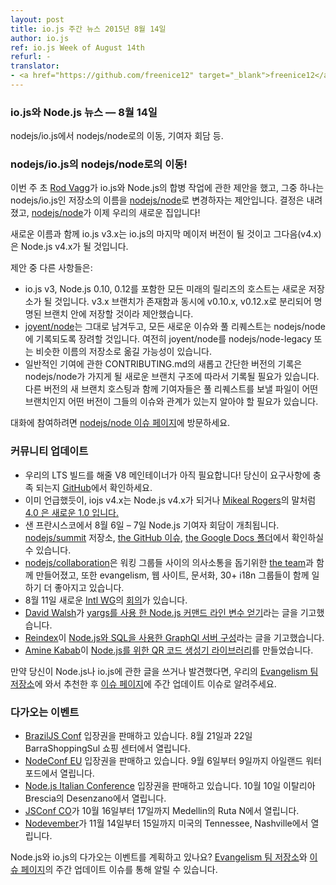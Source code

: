 ```yaml
---
layout: post
title: io.js 주간 뉴스 2015년 8월 14일
author: io.js
ref: io.js Week of August 14th
refurl: -
translator:
- <a href="https://github.com/freenice12" target="_blank">freenice12</a>
---
```


<!--
### io.js and Node.js News — August 14th
-->

### io.js와 Node.js 뉴스 — 8월 14일

<!--
The move of nodejs/io.js to nodejs/node, the Collaborator Summit, and more.
-->

nodejs/io.js에서 nodejs/node로의 이동, 기여자 회담 등.

<!--
### nodejs/io.js has moved to nodejs/node!
-->

### nodejs/io.js의 nodejs/node로의 이동!

<!--
[Rod Vagg](http://twitter.com/rvagg) made a [proposal](https://github.com/nodejs/node/issues/2327) regarding the convergence work between io.js and Node.js earlier this week, and one of them is about renaming the nodejs/io.js repository to [nodejs/node](https://github.com/nodejs/node). A decision has been made, and [nodejs/node](https://github.com/nodejs/node) is our new home!
-->

이번 주 초 [Rod Vagg](http://twitter.com/rvagg)가 io.js와 Node.js의 합병 작업에 관한 제안을 했고, 그중 하나는 nodejs/io.js인 저장소의 이름을 [nodejs/node](https://github.com/nodejs/node)로 변경하자는 제안입니다. 결정은 내려졌고, [nodejs/node](https://github.com/nodejs/node)가 이제 우리의 새로운 집입니다!

<!--
With the new repository name, io.js v3.x will be our last major version of io.js as the next (v4.x) will be Node.js v4.x.
-->

새로운 이름과 함께 io.js v3.x는 io.js의 마지막 메이저 버전이 될 것이고 그다음(v4.x)은 Node.js v4.x가 될 것입니다.

<!--
Other points in the proposal are:
-->

제안 중 다른 사항들은:

<!--
* The new repository to be the host of all future releases including io.js v3 and Node.js 0.10 and 0.12. The suggestion is that they will be in separate branches named v0.10.x and v0.12.x alongside with the existing v3.x branch.
* Leaving [joyent/node](https://github.com/joyent/node) in place for now, encouraging all new issues and pull requests in it to be filed in nodejs/node instead. There is also a possibility to move joyent/node to nodejs/node-legacy or a similarly named repository.
* Documenting a new, simpler version of CONTRIBUTING.md for casual contributions, as contributions need to be documented according to the new branch structure nodejs/node will have. With the new branches hosting the different versions, contributors will need to be aware which branch they need to file a pull request to and which version are their issues related to.
-->

* io.js v3, Node.js 0.10, 0.12를 포함한 모든 미래의 릴리즈의 호스트는 새로운 저장소가 될 것입니다. v3.x 브랜치가 존재함과 동시에 v0.10.x, v0.12.x로 분리되어 명명된 브랜치 안에 저장할 것이라 제안했습니다.
* [joyent/node](https://github.com/joyent/node)는 그대로 남겨두고, 모든 새로운 이슈와 풀 리퀘스트는 nodejs/node에 기록되도록 장려할 것입니다. 여전히 joyent/node를 nodejs/node-legacy 또는 비슷한 이름의 저장소로 옮길 가능성이 있습니다.
* 일반적인 기여에 관한 CONTRIBUTING.md의 새롭고 간단한 버전의 기록은 nodejs/node가 가지게 될 새로운 브랜치 구조에 따라서 기록될 필요가 있습니다. 다른 버전의 새 브랜치 호스팅과 함께 기여자들은 풀 리퀘스트를 보낼 파일이 어떤 브랜치인지 어떤 버전이 그들의 이슈와 관계가 있는지 알아야 할 필요가 있습니다.

<!--
Jump on the conversation on the [nodejs/node issue page](https://github.com/nodejs/node/issues/2327).
-->

대화에 참여하려면 [nodejs/node 이슈 페이지](https://github.com/nodejs/node/issues/2327)에 방문하세요.

<!--
### Community Updates
-->

### 커뮤니티 업데이트

<!--
* We *still* need a V8 maintainer for our LTS build! Head on over [to GitHub](https://github.com/nodejs/LTS/issues/28) to see if the requirements match your capabilities.
* As mentioned up top, io.js v4.x will be Node.js v4.x. Or as [Mikeal Rogers](http://twitter.com/mikeal) said, [4.0 is the new 1.0](https://medium.com/node-js-javascript/4-0-is-the-new-1-0-386597a3436d).
* The Node.js Collaborator Summit was hosted on 6th – 7th August in San Fransisco. You can see the notes in the [nodejs/summit](https://github.com/nodejs/summit) repository, [the GitHub issue](https://github.com/nodejs/summit/issues/11), or on [the Google Docs folder](https://drive.google.com/folderview?id=0B4tYrG9tjAW0fk9VOG52R2VQMmZHNWdpYnpqWU5MYUlfamNycktmeEl3UkNhdk1PS1Rid3c&usp=sharing).
* [nodejs/collaboration](https://github.com/nodejs/collaboration) was made along with [the team](https://github.com/orgs/nodejs/teams/collaboration) to help with communication between Working Groups, as well as getting better ways to have evangelism, website, documentation and the 30+ i18n groups work together.
* The new [Intl WG](https://github.com/nodejs/Intl) had [a meeting](https://github.com/nodejs/Intl/issues/8/?utm_source=io.js+and+Node.js+News&utm_medium=article) on August 11th.
* [David Walsh](https://twitter.com/davidwalshblog) has written about [using yargs to get Node.js command line arguments](http://davidwalsh.name/nodejs-arguments-yargs/?utm_source=io.js+and+Node.js+News&utm_medium=article).
* [Reindex](https://www.reindex.io/?utm_source=io.js+and+Node.js+News&utm_medium=article) has a post about [building a GraphQL server with Node.js and SQL](https://www.reindex.io/blog/building-a-graphql-server-with-node-js-and-sql/?utm_source=io.js+and+Node.js+News&utm_medium=article)
* [Amine Kabab](https://twitter.com/aminekabab) made [a QR code generator library for Node.js](https://github.com/kabab/qr-cairo/?utm_source=io.js+and+Node.js+News&utm_medium=article)
-->

* 우리의 LTS 빌드를 해줄 V8 메인테이너가 아직 필요합니다! 당신이 요구사항에 충족 되는지 [GitHub](https://github.com/nodejs/LTS/issues/28)에서 확인하세요.
* 이미 언급했듯이, iojs v4.x는 Node.js v4.x가 되거나 [Mikeal Rogers](http://twitter.com/mikeal)의 말처럼 [4.0 은 새로운 1.0 입니다.](https://medium.com/node-js-javascript/4-0-is-the-new-1-0-386597a3436d)
* 샌 프란시스코에서 8월 6일 – 7일 Node.js 기여자 회담이 개최됩니다. [nodejs/summit](https://github.com/nodejs/summit) 저장소, [the GitHub 이슈](https://github.com/nodejs/summit/issues/11), [the Google Docs 폴더](https://drive.google.com/folderview?id=0B4tYrG9tjAW0fk9VOG52R2VQMmZHNWdpYnpqWU5MYUlfamNycktmeEl3UkNhdk1PS1Rid3c&usp=sharing)에서 확인하실 수 있습니다.
* [nodejs/collaboration](https://github.com/nodejs/collaboration)은 워킹 그룹들 사이의 의사소통을 돕기위한 [the team](https://github.com/orgs/nodejs/teams/collaboration)과 함께 만들어졌고, 또한 evangelism, 웹 사이트, 문서화, 30+ i18n 그룹들이 함께 일하기 더 좋아지고 있습니다.
* 8월 11일 새로운 [Intl WG](https://github.com/nodejs/Intl)의 [회의](https://github.com/nodejs/Intl/issues/8/?utm_source=io.js+and+Node.js+News&utm_medium=article)가  있습니다.
* [David Walsh](https://twitter.com/davidwalshblog)가 [yargs를 사용 한 Node.js 커맨드 라인 변수 얻기](http://davidwalsh.name/nodejs-arguments-yargs/?utm_source=io.js+and+Node.js+News&utm_medium=article)라는 글을 기고했습니다.
* [Reindex](https://www.reindex.io/?utm_source=io.js+and+Node.js+News&utm_medium=article)이 [Node.js와 SQL을 사용한 GraphQl 서버 구성](https://www.reindex.io/blog/building-a-graphql-server-with-node-js-and-sql/?utm_source=io.js+and+Node.js+News&utm_medium=article)라는 글을 기고했습니다.
* [Amine Kabab](https://twitter.com/aminekabab)이 [Node.js를 위한 QR 코드 생성기 라이브러리](https://github.com/kabab/qr-cairo/?utm_source=io.js+and+Node.js+News&utm_medium=article)를 만들었습니다.

<!--
If you have spotted or written something about Node.js and io.js, do come over to our [Evangelism team repo](https://github.com/nodejs/evangelism) and suggest it on the [Issues page](https://github.com/nodejs/evangelism/issues), specifically the Weekly Updates issue.
-->

만약 당신이 Node.js나 io.js에 관한 글을 쓰거나 발견했다면, 우리의 [Evangelism 팀 저장소](https://github.com/nodejs/evangelism)에 와서 추천한 후 [이슈 페이지](https://github.com/nodejs/evangelism/issues)에 주간 업데이트 이슈로 알려주세요.

<!--
### Upcoming Events
-->

### 다가오는 이벤트

<!--
* [BrazilJS Conf](http://braziljs.com.br/) tickets are on sale, August 21st - 22nd at Shopping Center BarraShoppingSul
* [NodeConf EU](http://nodeconf.eu/) tickets are on sale, September 6th - 9th at Waterford, Ireland
* [Node.js Italian Conference](http://nodejsconf.it/) tickets are on sale, October 10th at Desenzano - Brescia, Italy
* [JSConf CO](http://www.jsconf.co/), October 16th - 17th at Ruta N, Medellin
* [Nodevember](http://nodevember.org/?utm_source=io.js+and+Node.js+News&utm_medium=article), November 14th - 15th at Nashville, Tennessee, US.
-->

* [BrazilJS Conf](http://braziljs.com.br/) 입장권을 판매하고 있습니다. 8월 21일과 22일 BarraShoppingSul 쇼핑 센터에서 열립니다.
* [NodeConf EU](http://nodeconf.eu/) 입장권을 판매하고 있습니다. 9월 6일부터 9일까지 아일랜드 워터포드에서 열립니다.
* [Node.js Italian Conference](http://nodejsconf.it/) 입장권을 판매하고 있습니다. 10월 10일 이탈리아 Brescia의 Desenzano에서 열립니다.
* [JSConf CO](http://www.jsconf.co/)가 10월 16일부터 17일까지 Medellin의 Ruta N에서 열립니다.
* [Nodevember](http://nodevember.org/?utm_source=io.js+and+Node.js+News&utm_medium=article)가 11월 14일부터 15일까지 미국의 Tennessee, Nashville에서 열립니다.

<!--
Have an event about Node.js and io.js coming up? You can put your events here through the [Evangelism team repo](https://github.com/nodejs/evangelism) and announce it in the [Issues page](https://github.com/nodejs/evangelism/issues), specifically the Weekly Updates issue.
-->

Node.js와 io.js의 다가오는 이벤트를 계획하고 있나요? [Evangelism 팀 저장소](https://github.com/nodejs/evangelism)와 [이슈 페이지](https://github.com/nodejs/evangelism/issues)의 주간 업데이트 이슈를 통해 알릴 수 있습니다.